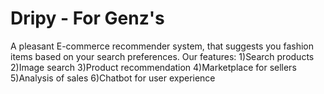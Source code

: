# Dripy - For Genz's 
A pleasant E-commerce recommender system, that suggests you fashion items based on your search preferences.
Our features:
1)Search products
2)Image search 
3)Product recommendation
4)Marketplace for sellers
5)Analysis of sales
6)Chatbot for user experience
